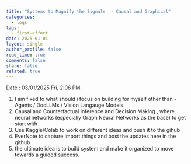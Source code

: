 ```yaml
---
title: "Systems to Magnify the Signals  - Causal and Graphical"
categories:
  - logs
tags:
  - first-effort
date: 2025-01-01
layout: single
author_profile: false
read_time: true
comments: false
share: false
related: true
---
```


Date : 03/01/2025 Fri, 2:06 PM.

1. I am fixed to what should i focus on building for myself other than - Agents  / DocLLMs / Vision Langauge Models
2. Causal and Counterfactual Inference and Decision Making , where neural networks (especially Graph Neural Networks as the base) to get start with
3. Use Kaggle/Colab to work on different ideas and push it to the gihub
4. EverNote to capture import things and post the updates here in the github
5. the ultimate idea is to build system and make it organized to move towards a guided success.
